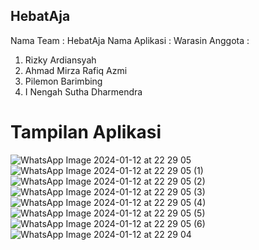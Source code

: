 ## HebatAja
Nama Team : HebatAja
Nama Aplikasi : Warasin
Anggota :
1. Rizky Ardiansyah
2. Ahmad Mirza Rafiq Azmi
3. Pilemon Barimbing
4. I Nengah Sutha Dharmendra

# Tampilan Aplikasi
![WhatsApp Image 2024-01-12 at 22 29 05](https://github.com/Rizky742/Warasin/assets/82031732/27289b33-3e22-4252-b063-7cb49f3f0c5e)
![WhatsApp Image 2024-01-12 at 22 29 05 (1)](https://github.com/Rizky742/Warasin/assets/82031732/a7587d96-bf2a-46b0-aa9b-0c4e2f9aca55)
![WhatsApp Image 2024-01-12 at 22 29 05 (2)](https://github.com/Rizky742/Warasin/assets/82031732/d7721277-60b6-46c0-a361-da25a33ea06e)
![WhatsApp Image 2024-01-12 at 22 29 05 (3)](https://github.com/Rizky742/Warasin/assets/82031732/9331d24e-2f02-41ad-850e-b9fec8c63c43)
![WhatsApp Image 2024-01-12 at 22 29 05 (4)](https://github.com/Rizky742/Warasin/assets/82031732/5948c6c7-0a89-4f26-babb-288749241c95)
![WhatsApp Image 2024-01-12 at 22 29 05 (5)](https://github.com/Rizky742/Warasin/assets/82031732/0fba15eb-051e-4365-92cf-e5424d025f13)
![WhatsApp Image 2024-01-12 at 22 29 05 (6)](https://github.com/Rizky742/Warasin/assets/82031732/0821519f-f5af-4a5d-80a2-af57190a172f)
![WhatsApp Image 2024-01-12 at 22 29 04](https://github.com/Rizky742/Warasin/assets/82031732/cbad8eed-9ae0-4f35-877d-28fbd8381381)
